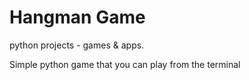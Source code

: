 # Hangman Game 

python projects - games & apps.

Simple python game that you can play from the terminal

